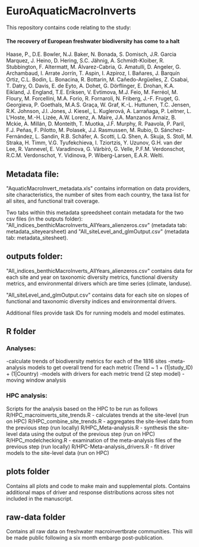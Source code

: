 # EuroAquaticMacroInverts
This repository contains code relating to the study:

#### The recovery of European freshwater biodiversity has come to a halt

Haase, P., D.E. Bowler, N.J. Baker, N. Bonada, S. Domisch, J.R. Garcia Marquez, J. Heino, D. Hering, S.C. Jähnig, A. Schmidt-Kloiber, R. Stubbington, F. Altermatt, M. Álvarez-Cabria, G. Amatulli, D. Angeler, G. Archambaud, I. Arrate Jorrín, T. Aspin, I. Azpiroz, I. Bañares, J. Barquín Ortiz, C.L. Bodin, L. Bonacina, R. Bottarin, M. Cañedo-Argüelles, Z. Csabai, T. Datry, O. Davis, E. de Eyto, A. Dohet, G. Dörflinger, E. Drohan, K.A. Eikland, J. England, T.E. Eriksen, V. Evtimova, M.J. Feio, M. Ferréol, M. Floury, M. Forcellini, M.A. Forio, R. Fornaroli, N. Friberg, J.-F. Fruget, G. Georgieva, P. Goethals, M.A.S. Graça, W. Graf, K.-L. Huttunen, T.C.  Jensen, R.K. Johnson, J.I. Jones, J. Kiesel,, L. Kuglerová, A. Larrañaga, P. Leitner, L. L'Hoste, M.-H. Lizée, A.W. Lorenz, A. Maire, J.A. Manzanos Arnaiz, B. Mckie, A. Millán, D. Monteith, T. Muotka, J.F. Murphy, R. Paavola, P. Paril, F.J. Peñas, F. Pilotto, M. Polasek, J.J. Rasmussen, M. Rubio, D. Sánchez-Fernández, L. Sandin, R.B. Schäfer, A. Scotti, L.Q. Shen, A. Skuja, S. Stoll, M. Straka, H. Timm, V.G. Tyufekchieva, I. Tziortzis, Y. Uzunov, G.H. van der Lee, R. Vannevel, E. Varadinova, G. Várbíró, G. Velle, P.F.M. Verdonschot, R.C.M. Verdonschot, Y. Vidinova, P. Wiberg-Larsen, E.A.R. Welti. 

## Metadata file:
"AquaticMacroInvert_metadata.xls" contains information on data providers, site characteristics, the number of sites from each country, the taxa list for all sites, and functional trait coverage. 

Two tabs within this metadata spreedsheet contain metadata for the two csv files (in the outputs folder): "All_indices_benthicMacroInverts_AllYears_alienzeros.csv" (metadata tab: metadata_siteyearsheet) and 
"All_siteLevel_and_glmOutput.csv" (metadata tab: metadata_sitesheet).

## outputs folder:
"All_indices_benthicMacroInverts_AllYears_alienzeros.csv" contains data for each site and year on taxonomic diversity metrics, functional diversity metrics, and environmental drivers which are time series (climate, landuse).

"All_siteLevel_and_glmOutput.csv" contains data for each site on slopes of functional and taxonomic diversity indices and environmental drivers.

Additional files provide task IDs for running models and model estimates.

## R folder
### Analyses:
-calculate trends of biodiversity metrics for each of the 1816 sites
-meta-analysis models to get overall trend for each metric (Trend ~ 1 + (1|study_ID) + (1|Country)
-models with drivers for each metric trend (2 step model)
-moving window analysis

### HPC analysis: 
Scripts for the analysis based on the HPC to be run as follows
R/HPC_macroinverts_site_trends.R - calculates trends at the site-level (run on HPC)
R/HPC_combine_site_trends.R - aggregates the site-level data from the previous step (run locally)
R/HPC_Meta-analysis.R - synthesis the site-level data using the output of the previous step (run on HPC)
R/HPC_modelchecking.R - examination of the meta-analysis files of the previous step (run locally)
R/HPC-Meta-analysis_drivers.R - fit driver models to the site-level data (run on HPC)

## plots folder
Contains all plots and code to make main and supplemental plots.
Contains additional maps of driver and response distributions across sites not included in the manuscript.

## raw-data folder
Contains all raw data on freshwater macroinvertbrate communities. This will be made public following a six month embargo post-publication.




